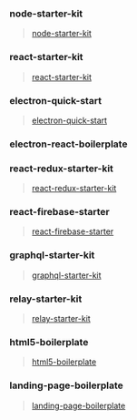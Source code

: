 ### node-starter-kit

> [node-starter-kit](https://github.com/kriasoft/node-starter-kit)

### react-starter-kit

> [react-starter-kit](https://github.com/kriasoft/react-starter-kit)

### electron-quick-start

> [electron-quick-start](https://github.com/electron/electron-quick-start)

### electron-react-boilerplate

> [](https://github.com/electron-react-boilerplate/electron-react-boilerplate)

### react-redux-starter-kit

> [react-redux-starter-kit](https://github.com/dvdzkwsk/react-redux-starter-kit)

### react-firebase-starter

> [react-firebase-starter](https://github.com/kriasoft/react-firebase-starter)

### graphql-starter-kit

> [graphql-starter-kit](https://github.com/kriasoft/graphql-starter-kit)

### relay-starter-kit

> [relay-starter-kit](https://github.com/facebookarchive/relay-starter-kit)

### html5-boilerplate

> [html5-boilerplate](https://github.com/h5bp/html5-boilerplate)

### landing-page-boilerplate

> [landing-page-boilerplate](https://github.com/weijunext/landing-page-boilerplate)
